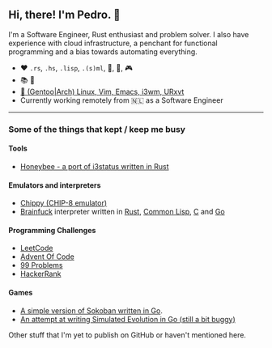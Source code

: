 ## Hi, there! I'm Pedro. 👋
I'm a Software Engineer, Rust enthusiast and problem solver. I also have experience with cloud infrastructure, a penchant for functional programming and a bias towards automating everything.

- ❤️ `.rs`, `.hs`, `.lisp`, `.(s)ml`, 💾, 👾, 🎮
- 📚 🎹
- [🐧 (Gentoo|Arch) Linux, Vim, Emacs, i3wm, URxvt](https://github.com/csixteen/dotties)
- Currently working remotely from 🇳🇱 as a Software Engineer

---
### Some of the things that kept / keep me busy
#### Tools
- [Honeybee - a port of i3status written in Rust](https://github.com/csixteen/honeybee)
#### Emulators and interpreters
- [Chippy (CHIP-8 emulator)](https://github.com/csixteen/chippy)
- [Brainfuck](https://en.wikipedia.org/wiki/Brainfuck) interpreter written in [Rust](https://github.com/csixteen/rs-bff), [Common Lisp](https://github.com/csixteen/cl-bff), [C](https://github.com/csixteen/c-bff) and [Go](https://github.com/csixteen/go-bff)
#### Programming Challenges
- [LeetCode](https://github.com/csixteen/LeetCode)
- [Advent Of Code](https://github.com/csixteen/AdventOfCode)
- [99 Problems](https://github.com/csixteen/99Problems)
- [HackerRank](https://github.com/csixteen/HackerRank)
#### Games
- [A simple version of Sokoban written in Go](https://github.com/csixteen/sokoban).
- [An attempt at writing Simulated Evolution in Go (still a bit buggy)](https://github.com/csixteen/simulated-evolution)

Other stuff that I'm yet to publish on GitHub or haven't mentioned here.
